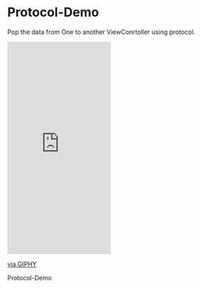 # Protocol-Demo

Pop the data from One to another ViewConrtoller using protocol.

<iframe src="https://giphy.com/embed/26vatpujexaMCIdfG" width="234" height="480" frameBorder="0" class="giphy-embed" allowFullScreen></iframe><p><a href="https://giphy.com/gifs/protocol-image-26vatpujexaMCIdfG">via GIPHY</a></p>

Protocol-Demo
